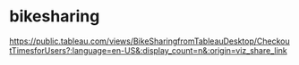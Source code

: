 # bikesharing

https://public.tableau.com/views/BikeSharingfromTableauDesktop/CheckoutTimesforUsers?:language=en-US&:display_count=n&:origin=viz_share_link